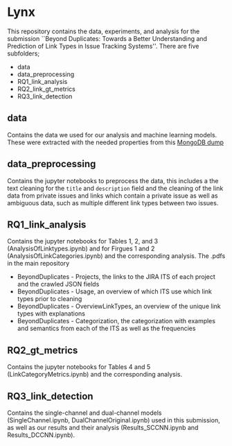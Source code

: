 # Lynx
This repository contains the data, experiments, and analysis for the submission ``Beyond Duplicates: Towards a Better Understanding and Prediction of Link Types in Issue Tracking Systems''.
There are five subfolders;
- data
- data_preprocessing
- RQ1_link_analysis
- RQ2_link_gt_metrics
- RQ3_link_detection

## data

Contains the data we used for our analysis and machine learning models.
These were extracted with the needed properties from this [MongoDB dump](https://www.dropbox.com/sh/ma1hgeafg34chb2/AAD05Vc9H_shEbkFJ47jjv4Na)

## data_preprocessing

Contains the jupyter notebooks to preprocess the data, this includes a the text cleaning for the ``title`` and ``description`` field and the cleaning of the link data from private issues and links which contain a private issue as well as ambiguous data, such as multiple different link types between two issues.

## RQ1_link_analysis

Contains the jupyter notebooks for Tables 1, 2, and 3 (AnalysisOfLinktypes.ipynb) and for Firgues 1 and 2 (AnalysisOfLinkCategories.ipynb) and the corresponding analysis. 
 The .pdfs in the main repository
 - BeyondDuplicates - Projects, the links to the JIRA ITS of each project and the crawled JSON fields
 - BeyondDuplicates - Usage, an overview of which ITS use which link types prior to cleaning
 - BeyondDuplicates - OverviewLinkTypes, an overview of the unique link types with explanations
 - BeyondDuplicates - Categorization, the categorization with examples and semantics from each of the ITS as well as the frequencies
 
## RQ2_gt_metrics

Contains the jupyter notebooks for Tables 4 and 5 (LinkCategoryMetrics.ipynb) and the corresponding analysis.

## RQ3_link_detection

Contains the single-channel and dual-channel models (SingleChannel.ipynb, DualChannelOriginal.ipynb) used in this submission, as well as our results and their analysis (Results_SCCNN.ipynb and Results_DCCNN.ipynb).
